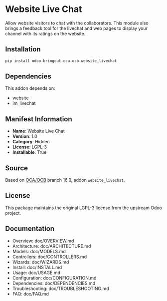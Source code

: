 # Website Live Chat


Allow website visitors to chat with the collaborators. This module also brings a feedback tool for the livechat and web pages to display your channel with its ratings on the website.
    

## Installation

```bash
pip install odoo-bringout-oca-ocb-website_livechat
```

## Dependencies

This addon depends on:
- website
- im_livechat

## Manifest Information

- **Name**: Website Live Chat
- **Version**: 1.0
- **Category**: Hidden
- **License**: LGPL-3
- **Installable**: True

## Source

Based on [OCA/OCB](https://github.com/OCA/OCB) branch 16.0, addon `website_livechat`.

## License

This package maintains the original LGPL-3 license from the upstream Odoo project.

## Documentation

- Overview: doc/OVERVIEW.md
- Architecture: doc/ARCHITECTURE.md
- Models: doc/MODELS.md
- Controllers: doc/CONTROLLERS.md
- Wizards: doc/WIZARDS.md
- Install: doc/INSTALL.md
- Usage: doc/USAGE.md
- Configuration: doc/CONFIGURATION.md
- Dependencies: doc/DEPENDENCIES.md
- Troubleshooting: doc/TROUBLESHOOTING.md
- FAQ: doc/FAQ.md
